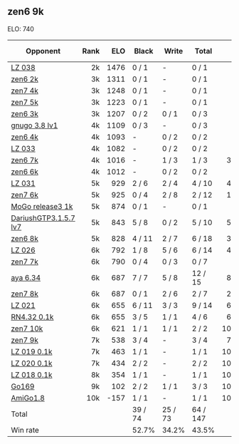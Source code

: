 ## zen6 9k ##

ELO: 740

Opponent | Rank | ELO | Black | Write | Total | Win rate
---------|-----:|----:|-------|-------|-------|-------:
[LZ 038](LZ%20038.md) | 2k | 1476 | 0 / 1 | - | 0 / 1 | 0.0%
[zen6 2k](zen6%202k.md) | 3k | 1311 | 0 / 1 | - | 0 / 1 | 0.0%
[zen7 4k](zen7%204k.md) | 3k | 1248 | 0 / 1 | - | 0 / 1 | 0.0%
[zen7 5k](zen7%205k.md) | 3k | 1223 | 0 / 1 | - | 0 / 1 | 0.0%
[zen6 3k](zen6%203k.md) | 3k | 1207 | 0 / 2 | 0 / 1 | 0 / 3 | 0.0%
[gnugo 3.8 lv1](gnugo%203.8%20lv1.md) | 4k | 1109 | 0 / 3 | - | 0 / 3 | 0.0%
[zen6 4k](zen6%204k.md) | 4k | 1093 | - | 0 / 2 | 0 / 2 | 0.0%
[LZ 033](LZ%20033.md) | 4k | 1082 | - | 0 / 2 | 0 / 2 | 0.0%
[zen6 7k](zen6%207k.md) | 4k | 1016 | - | 1 / 3 | 1 / 3 | 33.3%
[zen6 6k](zen6%206k.md) | 4k | 1012 | - | 0 / 2 | 0 / 2 | 0.0%
[LZ 031](LZ%20031.md) | 5k | 929 | 2 / 6 | 2 / 4 | 4 / 10 | 40.0%
[zen7 6k](zen7%206k.md) | 5k | 925 | 0 / 4 | 2 / 8 | 2 / 12 | 16.7%
[MoGo release3 1k](MoGo%20release3%201k.md) | 5k | 874 | 0 / 1 | - | 0 / 1 | 0.0%
[DariushGTP3.1.5.7 lv7](DariushGTP3.1.5.7%20lv7.md) | 5k | 843 | 5 / 8 | 0 / 2 | 5 / 10 | 50.0%
[zen6 8k](zen6%208k.md) | 5k | 828 | 4 / 11 | 2 / 7 | 6 / 18 | 33.3%
[LZ 026](LZ%20026.md) | 6k | 792 | 1 / 8 | 5 / 6 | 6 / 14 | 42.9%
[zen7 7k](zen7%207k.md) | 6k | 790 | 0 / 4 | 0 / 3 | 0 / 7 | 0.0%
[aya 6.34](aya%206.34.md) | 6k | 687 | 7 / 7 | 5 / 8 | 12 / 15 | 80.0%
[zen7 8k](zen7%208k.md) | 6k | 687 | 0 / 1 | 2 / 6 | 2 / 7 | 28.6%
[LZ 021](LZ%20021.md) | 6k | 655 | 6 / 11 | 3 / 3 | 9 / 14 | 64.3%
[RN4.32 0.1k](RN4.32%200.1k.md) | 6k | 655 | 3 / 5 | 1 / 1 | 4 / 6 | 66.7%
[zen7 10k](zen7%2010k.md) | 6k | 621 | 1 / 1 | 1 / 1 | 2 / 2 | 100.0%
[zen7 9k](zen7%209k.md) | 7k | 538 | 3 / 4 | - | 3 / 4 | 75.0%
[LZ 019 0.1k](LZ%20019%200.1k.md) | 7k | 463 | 1 / 1 | - | 1 / 1 | 100.0%
[LZ 020 0.1k](LZ%20020%200.1k.md) | 7k | 434 | 2 / 2 | - | 2 / 2 | 100.0%
[LZ 018 0.1k](LZ%20018%200.1k.md) | 8k | 354 | 1 / 1 | - | 1 / 1 | 100.0%
[Go169](Go169.md) | 9k | 102 | 2 / 2 | 1 / 1 | 3 / 3 | 100.0%
[AmiGo1.8](AmiGo1.8.md) | 10k | -157 | 1 / 1 | - | 1 / 1 | 100.0%
Total | | | 39 / 74 | 25 / 73 | 64 / 147 | 
Win rate| | | 52.7% | 34.2% | 43.5% | 
